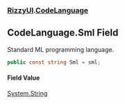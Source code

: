 ### [RizzyUI](RizzyUI 'RizzyUI').[CodeLanguage](RizzyUI.CodeLanguage 'RizzyUI.CodeLanguage')

## CodeLanguage.Sml Field

Standard ML programming language.

```csharp
public const string Sml = sml;
```

#### Field Value
[System.String](https://docs.microsoft.com/en-us/dotnet/api/System.String 'System.String')